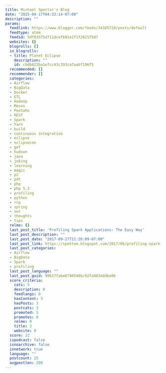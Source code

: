 ```yaml
---
title: Michael Spector's Blog
date: "2025-04-17T04:33:14-07:00"
description: ""
params:
  feedlink: https://www.blogger.com/feeds/34385728/posts/default
  feedtype: atom
  feedid: 5df93575d711dcefb91e2f1f282575d7
  websites: {}
  blogrolls: []
  in_blogrolls:
  - title: Planet Eclipse
    description: ""
    id: cbdb622ba1e7cc43c393ca7aabf106f5
  recommended: []
  recommender: []
  categories:
  - Airflow
  - BigData
  - Docker
  - ETL
  - Hadoop
  - Mesos
  - Pentaho
  - REST
  - Spark
  - Yarn
  - build
  - continuous integration
  - eclipse
  - eclipsecon
  - gef
  - hudson
  - java
  - joking
  - learning
  - magic
  - p2
  - pdt
  - php
  - php 5.3
  - profiling
  - python
  - rcp
  - spring
  - swt
  - thoughts
  - tips
  relme: {}
  last_post_title: 'Profiling Spark Applications: The Easy Way'
  last_post_description: ""
  last_post_date: "2017-09-27T21:26:09-07:00"
  last_post_link: https://spektom.blogspot.com/2017/06/profiling-spark-applications-easy-way.html
  last_post_categories:
  - Airflow
  - BigData
  - Spark
  - profiling
  last_post_language: ""
  last_post_guid: 99b17fabe6790548bc92fa9834ddbe06
  score_criteria:
    cats: 5
    description: 0
    feedlangs: 0
    hasContent: 3
    hasPosts: 3
    postcats: 3
    promoted: 5
    promotes: 0
    relme: 0
    title: 3
    website: 0
  score: 22
  ispodcast: false
  isnoarchive: false
  innetwork: true
  language: ""
  postcount: 25
  avgpostlen: 280
---
```

